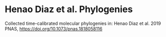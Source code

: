 # Henao Diaz et al. Phylogenies
Collected time-calibrated molecular phylogenies in: Henao Diaz et al. 2019 PNAS, https://doi.org/10.1073/pnas.1818058116
